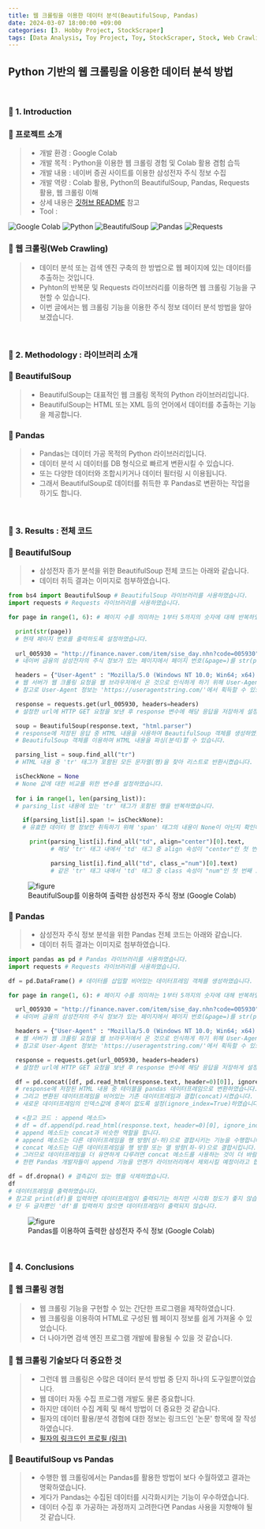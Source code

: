 ```yaml
---
title: 웹 크롤링을 이용한 데이터 분석(BeautifulSoup, Pandas)
date: 2024-03-07 18:00:00 +09:00
categories: [3. Hobby Project, StockScraper]
tags: [Data Analysis, Toy Project, Toy, StockScraper, Stock, Web Crawling]
---
```


<!-- 2024-03-01 글 작성 시작; 2024-03-02 페이지 호출 완료 -->
<h2>Python 기반의 웹 크롤링을 이용한 데이터 분석 방법</h2>

<br>

### 🔔 1. Introduction
### 📌 프로젝트 소개
> - 개발 환경 : Google Colab
> - 개발 목적 : Python을 이용한 웹 크롤링 경험 및 Colab 활용 겸험 습득
> - 개발 내용 : 네이버 증권 사이트를 이용한 삼성전자 주식 정보 수집
> - 개발 역량 : Colab 활용, Python의 BeautifulSoup, Pandas, Requests 활용, 웹 크롤링 이해
> - 상세 내용은 <a href="https://github.com/Kim-src/StockScraper">깃허브 README</a> 참고
> - Tool :  
<img alt="Google Colab" src="https://img.shields.io/badge/-Google_Colab-F9AB00?style=flat-square&logo=google-colab&logoColor=white" />
<img alt="Python" src="https://img.shields.io/badge/-Python-3776AB?style=flat-square&logo=python&logoColor=white" />
<img alt="BeautifulSoup" src="https://img.shields.io/badge/BeautifulSoup-2ca02c.svg?style=flat-square&logo=python&logoColor=white" />
<img alt="Pandas" src="https://img.shields.io/badge/Pandas-white.svg?style=flat-square&logo=pandas&logoColor=black" />
<img alt="Requests" src="https://img.shields.io/badge/Requests-2CA5E0.svg?style=flat-square&logo=python&logoColor=white" />

### 📌 웹 크롤링(Web Crawling)
> - 데이터 분석 또는 검색 엔진 구축의 한 방법으로 웹 페이지에 있는 데이터를 추출하는 것입니다.
> - Pyhton의 반복문 및 Requests 라이브러리를 이용하면 웹 크롤링 기능을 구현할 수 있습니다.
> - 이번 글에서는 웹 크롤링 기능을 이용한 주식 정보 데이터 분석 방법을 알아보겠습니다.

<br>

### 🔔 2. Methodology : 라이브러리 소개
### 📌 BeautifulSoup
> - BeautifulSoup는 대표적인 웹 크롤링 목적의 Python 라이브러리입니다.
> - BeautifulSoup는 HTML 또는 XML 등의 언어에서 데이터를 추출하는 기능을 제공합니다.

### 📌 Pandas
> - Pandas는 데이터 가공 목적의 Python 라이브러리입니다.
> - 데이터 분석 시 데이터를 DB 형식으로 빠르게 변환시킬 수 있습니다.
> - 또는 다양한 데이터와 조합시키거나 데이터 필터링 시 이용됩니다.
> - 그래서 BeautifulSoup로 데이터를 취득한 후 Pandas로 변환하는 작업을 하기도 합니다.

<br>

### 🔔 3. Results : 전체 코드
### 📌 BeautifulSoup
> - 삼성전자 종가 분석을 위한 BeautifulSoup 전체 코드는 아래와 같습니다.  
> - 데이터 취득 결과는 이미지로 첨부하였습니다.

``` python
from bs4 import BeautifulSoup # BeautifulSoup 라이브러리를 사용하였습니다.
import requests # Requests 라이브러리를 사용하였습니다.

for page in range(1, 6): # 페이지 수를 의미하는 1부터 5까지의 숫자에 대해 반복하였습니다.

  print(str(page))
  # 현재 페이지 번호를 출력하도록 설정하였습니다.
  
  url_005930 = "http://finance.naver.com/item/sise_day.nhn?code=005930" + "&page=" + str(page)
  # 네이버 금융의 삼성전자의 주식 정보가 있는 페이지에서 페이지 번호(&page=)를 str(page) 파라미터로 추가하였습니다.

  headers = {"User-Agent" : "Mozilla/5.0 (Windows NT 10.0; Win64; x64) AppleWebKit/537.36 (KHTML, like Gecko) Chrome/120.0.0.0 Safari/537.36"}
  # 웹 서버가 웹 크롤링 요청을 웹 브라우저에서 온 것으로 인식하게 하기 위해 User-Agent 헤더 정보를 작성하였습니다.
  # 참고로 User-Agent 정보는 'https://useragentstring.com/'에서 획득할 수 있으며 이는 사용자의 웹 환경 등의 정보입니다.

  response = requests.get(url_005930, headers=headers)
  # 설정한 url에 HTTP GET 요청을 보낸 후 response 변수에 해당 응답을 저장하게 설정하였습니다.

  soup = BeautifulSoup(response.text, "html.parser")
  # response에 저장된 응답 중 HTML 내용을 사용하여 BeautifulSoup 객체를 생성하였습니다.
  # BeautifulSoup 객체를 이용하여 HTML 내용을 파싱(분석)할 수 있습니다.

  parsing_list = soup.find_all("tr")
  # HTML 내용 중 'tr' 태그가 포함된 모든 문자열(행)을 찾아 리스트로 반환시켰습니다.

  isCheckNone = None
  # None 값에 대한 비교를 위한 변수를 설정하였습니다.
  
  for i in range(1, len(parsing_list)):
  # parsing_list 내용에 있는 'tr' 태그가 포함된 행을 반복하였습니다.

    if(parsing_list[i].span != isCheckNone):
    # 유효한 데이터 행 정보만 취득하기 위해 'span' 태그의 내용이 None이 아닌지 확인하였습니다.

      print(parsing_list[i].find_all("td", align="center")[0].text,
            # 해당 'tr' 태그 내에서 'td' 태그 중 align 속성이 "center"인 첫 번째 요소([0])의 텍스트(날짜)를 출력합니다.

            parsing_list[i].find_all("td", class_="num")[0].text)
            # 같은 'tr' 태그 내에서 'td' 태그 중 class 속성이 "num"인 첫 번째 요소([0])의 텍스트(주식 종가)를 출력합니다.
```

<figure>
    <img src="https://github.com/Kim-src/Images/assets/150884526/c997eb5f-dd54-4b0c-9bce-69d2137f5296" class="img" alt="figure">
    <figcaption>BeautifulSoup를 이용하여 출력한 삼성전자 주식 정보 (Google Colab)</figcaption>
</figure>

### 📌 Pandas
> - 삼성전자 주식 정보 분석을 위한 Pandas 전체 코드는 아래와 같습니다.  
> - 데이터 취득 결과는 이미지로 첨부하였습니다.

``` python
import pandas as pd # Pandas 라이브러리를 사용하였습니다.
import requests # Requests 라이브러리를 사용하였습니다.

df = pd.DataFrame() # 데이터를 삽입할 비어있는 데이터프레임 객체를 생성하였습니다.

for page in range(1, 6): # 페이지 수를 의미하는 1부터 5까지의 숫자에 대해 반복하였습니다.

  url_005930 = "http://finance.naver.com/item/sise_day.nhn?code=005930" + "&page=" + str(page)
  # 네이버 금융의 삼성전자의 주식 정보가 있는 페이지에서 페이지 번호(&page=)를 str(page) 파라미터로 추가하였습니다.

  headers = {"User-Agent" : "Mozilla/5.0 (Windows NT 10.0; Win64; x64) AppleWebKit/537.36 (KHTML, like Gecko) Chrome/120.0.0.0 Safari/537.36"}
  # 웹 서버가 웹 크롤링 요청을 웹 브라우저에서 온 것으로 인식하게 하기 위해 User-Agent 헤더 정보를 작성하였습니다.
  # 참고로 User-Agent 정보는 'https://useragentstring.com/'에서 획득할 수 있으며 이는 사용자의 웹 환경 등의 정보입니다.

  response = requests.get(url_005930, headers=headers)
  # 설정한 url에 HTTP GET 요청을 보낸 후 response 변수에 해당 응답을 저장하게 설정하였습니다.

  df = pd.concat([df, pd.read_html(response.text, header=0)[0]], ignore_index=True)
  # response에 저장된 HTML 내용 중 테이블을 pandas 데이터프레임으로 변환하였습니다.
  # 그리고 변환된 데이터프레임을 비어있는 기존 데이터프레임과 결합(concat)시켰습니다.
  # 새로운 데이터프레임의 인덱스값에 중복이 없도록 설정(ignore_index=True)하였습니다.

  # <참고 코드 : append 메소드>
  # df = df.append(pd.read_html(response.text, header=0)[0], ignore_index=True)
  # append 메소드는 concat과 비슷한 역할을 합니다.
  # append 메소드는 다른 데이터프레임을 행 방향(상-하)으로 결합시키는 기능을 수행합니다.
  # concat 메소드는 다른 데이터프레임을 행 방향 또는 열 방향(좌-우)으로 결합시킵니다.
  # 그러므로 데이터프레임을 더 유연하게 다루려면 concat 메소드를 사용하는 것이 더 바람직합니다.
  # 한편 Pandas 개발자들이 append 기능을 언젠가 라이브러리에서 제외시킬 예정이라고 합니다.

df = df.dropna() # 결측값이 있는 행을 삭제하였습니다.
df
# 데이터프레임을 출력하였습니다.
# 참고로 print(df)를 입력하면 데이터프레임이 출력되기는 하지만 시각화 정도가 좋지 않습니다.
# 단 두 글자뿐인 'df'를 입력하지 않으면 데이터프레임이 출력되지 않습니다.
```

<figure>
    <img src="https://github.com/Kim-src/Images/assets/150884526/0be486fe-3c75-44b4-b471-efdfb7baf5ae" class="img" alt="figure">
    <figcaption>Pandas를 이용하여 출력한 삼성전자 주식 정보 (Google Colab)</figcaption>
</figure>

<br>

### 🔔 4. Conclusions
### 📌 웹 크롤링 경험
> - 웹 크롤링 기능을 구현할 수 있는 간단한 프로그램을 제작하였습니다.
> - 웹 크롤링을 이용하여 HTML로 구성된 웹 페이지 정보를 쉽게 가져올 수 있었습니다.
> - 더 나아가면 검색 엔진 프로그램 개발에 활용될 수 있을 것 같습니다.

### 📌 웹 크롤링 기술보다 더 중요한 것
> - 그런데 웹 크롤링은 수많은 데이터 분석 방법 중 단지 하나의 도구일뿐이었습니다.
> - 웹 데이터 자동 수집 프로그램 개발도 물론 중요합니다.
> - 하지만 데이터 수집 계획 및 해석 방법이 더 중요한 것 같습니다.
> - 필자의 데이터 활용/분석 경험에 대한 정보는 링크드인 '논문' 항목에 잘 작성하였습니다.
> - <a href="https://www.linkedin.com/in/chang-seong-kim-7826142a0/">필자의 링크드인 프로필 (링크)</a>

### 📌 BeautifulSoup vs Pandas
> - 수행한 웹 크롤링에서는 Pandas를 활용한 방법이 보다 수월하였고 결과는 명확하였습니다.
> - 게다가 Pandas는 수집된 데이터를 시각화시키는 기능이 우수하였습니다.
> - 데이터 수집 후 가공하는 과정까지 고려한다면 Pandas 사용을 지향해야 될 것 같습니다.

<br>
<br>
<br>
